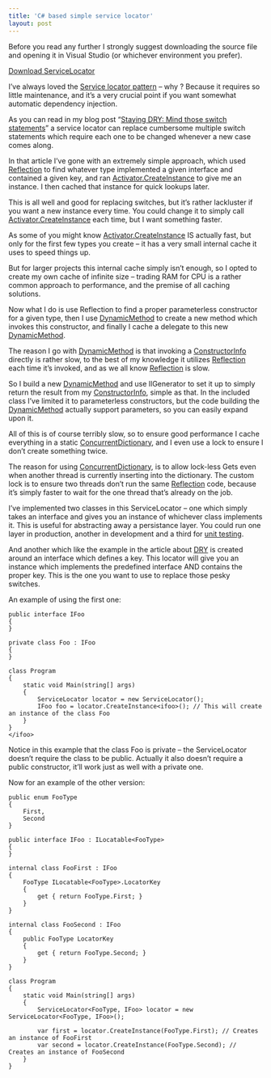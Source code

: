 ```yaml
---
title: 'C# based simple service locator'
layout: post
---
```


Before you read any further I strongly suggest downloading the source file and opening it in Visual Studio (or whichever environment you prefer).

[Download ServiceLocator](https://www.nuget.org/packages/Ckode.ServiceLocator/)

I’ve always loved the [Service locator pattern](http://en.wikipedia.org/wiki/Service_locator_pattern) – why ? Because it requires so little maintenance, and it’s a very crucial point if you want somewhat automatic dependency injection.

As you can read in my blog post “[Staying DRY: Mind those switch statements](https://steffenskov.github.io/blog/2012/02/12/staying-dry-mind-those-switch-statements.html)” a service locator can replace cumbersome multiple switch statements which require each one to be changed whenever a new case comes along.

In that article I’ve gone with an extremely simple approach, which used [Reflection](https://msdn.microsoft.com/en-us/library/f7ykdhsy%28v=vs.110%29.aspx) to find whatever type implemented a given interface and contained a given key, and ran [Activator.CreateInstance](https://msdn.microsoft.com/en-us/library/system.activator.createinstance%28v=vs.110%29.aspx) to give me an instance. I then cached that instance for quick lookups later.

This is all well and good for replacing switches, but it’s rather lackluster if you want a new instance every time. You could change it to simply call [Activator.CreateInstance](https://msdn.microsoft.com/en-us/library/system.activator.createinstance%28v=vs.110%29.aspx) each time, but I want something faster.

As some of you might know [Activator.CreateInstance](https://msdn.microsoft.com/en-us/library/system.activator.createinstance%28v=vs.110%29.aspx) IS actually fast, but only for the first few types you create – it has a very small internal cache it uses to speed things up.

But for larger projects this internal cache simply isn’t enough, so I opted to create my own cache of infinite size – trading RAM for CPU is a rather common approach to performance, and the premise of all caching solutions.

Now what I do is use Reflection to find a proper parameterless constructor for a given type, then I use [DynamicMethod](https://msdn.microsoft.com/en-us/library/system.reflection.emit.dynamicmethod%28v=vs.110%29.aspx) to create a new method which invokes this constructor, and finally I cache a delegate to this new [DynamicMethod](https://msdn.microsoft.com/en-us/library/system.reflection.emit.dynamicmethod%28v=vs.110%29.aspx).

The reason I go with [DynamicMethod](https://msdn.microsoft.com/en-us/library/system.reflection.emit.dynamicmethod%28v=vs.110%29.aspx) is that invoking a [ConstructorInfo](https://msdn.microsoft.com/en-us/library/system.reflection.constructorinfo%28v=vs.110%29.aspx) directly is rather slow, to the best of my knowledge it utilizes [Reflection](https://msdn.microsoft.com/en-us/library/f7ykdhsy%28v=vs.110%29.aspx) each time it’s invoked, and as we all know [Reflection](https://msdn.microsoft.com/en-us/library/f7ykdhsy%28v=vs.110%29.aspx) is slow.

So I build a new [DynamicMethod](https://msdn.microsoft.com/en-us/library/system.reflection.emit.dynamicmethod%28v=vs.110%29.aspx) and use IlGenerator to set it up to simply return the result from my [ConstructorInfo](https://msdn.microsoft.com/en-us/library/system.reflection.constructorinfo%28v=vs.110%29.aspx), simple as that. In the included class I’ve limited it to parameterless constructors, but the code building the [DynamicMethod](https://msdn.microsoft.com/en-us/library/system.reflection.emit.dynamicmethod%28v=vs.110%29.aspx) actually support parameters, so you can easily expand upon it.

All of this is of course terribly slow, so to ensure good performance I cache everything in a static [ConcurrentDictionary](https://msdn.microsoft.com/en-us/library/dd287191%28v=vs.110%29.aspx), and I even use a lock to ensure I don’t create something twice.

The reason for using [ConcurrentDictionary](https://msdn.microsoft.com/en-us/library/dd287191%28v=vs.110%29.aspx), is to allow lock-less Gets even when another thread is currently inserting into the dictionary. The custom lock is to ensure two threads don’t run the same [Reflection](https://msdn.microsoft.com/en-us/library/f7ykdhsy%28v=vs.110%29.aspx) code, because it’s simply faster to wait for the one thread that’s already on the job.

I’ve implemented two classes in this ServiceLocator – one which simply takes an interface and gives you an instance of whichever class implements it. This is useful for abstracting away a persistance layer. You could run one layer in production, another in development and a third for [unit testing](http://en.wikipedia.org/wiki/Unit_testing).

And another which like the example in the article about [DRY](http://en.wikipedia.org/wiki/Don%27t_repeat_yourself) is created around an interface which defines a key. This locator will give you an instance which implements the predefined interface AND contains the proper key. This is the one you want to use to replace those pesky switches.

An example of using the first one:

```
public interface IFoo
{
}

private class Foo : IFoo
{
}

class Program
{
	static void Main(string[] args)
	{
		ServiceLocator locator = new ServiceLocator();
		IFoo foo = locator.CreateInstance<ifoo>(); // This will create an instance of the class Foo
	}
}
</ifoo>
```

Notice in this example that the class Foo is private – the ServiceLocator doesn’t require the class to be public. Actually it also doesn’t require a public constructor, it’ll work just as well with a private one.

Now for an example of the other version:

```
public enum FooType
{
	First,
	Second
}

public interface IFoo : ILocatable<FooType>
{
}

internal class FooFirst : IFoo
{
	FooType ILocatable<FooType>.LocatorKey
	{
		get { return FooType.First; }
	}
}

internal class FooSecond : IFoo
{
	public FooType LocatorKey
	{
		get { return FooType.Second; }
	}
}

class Program
{
	static void Main(string[] args)
	{
		ServiceLocator<FooType, IFoo> locator = new ServiceLocator<FooType, IFoo>();

		var first = locator.CreateInstance(FooType.First); // Creates an instance of FooFirst
		var second = locator.CreateInstance(FooType.Second); // Creates an instance of FooSecond
	}
}
```